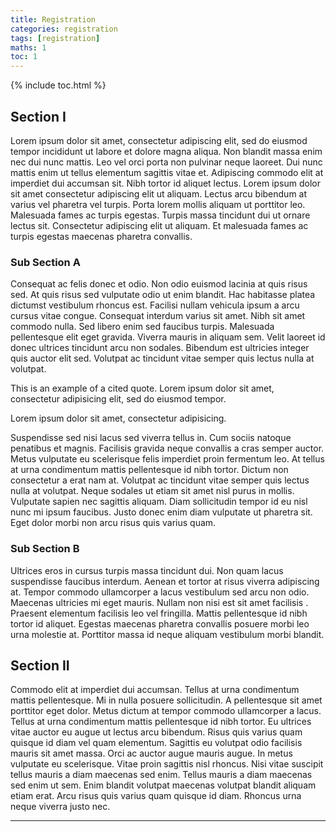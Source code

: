 ```yaml
---
title: Registration
categories: registration
tags: [registration]
maths: 1
toc: 1
---
```


{% include toc.html %}

## Section I

Lorem ipsum dolor sit amet, consectetur adipiscing elit, sed do eiusmod tempor incididunt ut labore et dolore magna aliqua. Non blandit massa enim nec dui nunc mattis. Leo vel orci porta non pulvinar neque laoreet. Dui nunc mattis enim ut tellus elementum sagittis vitae et. Adipiscing commodo elit at imperdiet dui accumsan sit. Nibh tortor id aliquet lectus. Lorem ipsum dolor sit amet consectetur adipiscing elit ut aliquam. Lectus arcu bibendum at varius vel pharetra vel turpis. Porta lorem mollis aliquam ut porttitor leo. Malesuada fames ac turpis egestas. Turpis massa tincidunt dui ut ornare lectus sit. Consectetur adipiscing elit ut aliquam. Et malesuada fames ac turpis egestas maecenas pharetra convallis.

### Sub Section A

Consequat ac felis donec et odio. Non odio euismod lacinia at quis risus sed. At quis risus sed vulputate odio ut enim blandit. Hac habitasse platea dictumst vestibulum rhoncus est. Facilisi nullam vehicula ipsum a arcu cursus vitae congue. Consequat interdum varius sit amet. Nibh sit amet commodo nulla. Sed libero enim sed faucibus turpis. Malesuada pellentesque elit eget gravida. Viverra mauris in aliquam sem. Velit laoreet id donec ultrices tincidunt arcu non sodales. Bibendum est ultricies integer quis auctor elit sed. Volutpat ac tincidunt vitae semper quis lectus nulla at volutpat.


This is an example of a cited quote.
Lorem ipsum dolor sit amet, consectetur adipisicing elit,
sed do eiusmod tempor.

Lorem ipsum dolor sit amet, consectetur adipisicing.


Suspendisse sed nisi lacus sed viverra tellus in. Cum sociis natoque penatibus et magnis. Facilisis gravida neque convallis a cras semper auctor. Metus vulputate eu scelerisque felis imperdiet proin fermentum leo. At tellus at urna condimentum mattis pellentesque id nibh tortor. Dictum non consectetur a erat nam at. Volutpat ac tincidunt vitae semper quis lectus nulla at volutpat. Neque sodales ut etiam sit amet nisl purus in mollis. Vulputate sapien nec sagittis aliquam. Diam sollicitudin tempor id eu nisl nunc mi ipsum faucibus. Justo donec enim diam vulputate ut pharetra sit. Eget dolor morbi non arcu risus quis varius quam.

### Sub Section B

Ultrices eros in cursus turpis massa tincidunt dui. Non quam lacus suspendisse faucibus interdum. Aenean et tortor at risus viverra adipiscing at. Tempor commodo ullamcorper a lacus vestibulum sed arcu non odio. Maecenas ultricies mi eget mauris. Nullam non nisi est sit amet facilisis . Praesent elementum facilisis leo vel fringilla. Mattis pellentesque id nibh tortor id aliquet. Egestas maecenas pharetra convallis posuere morbi leo urna molestie at. Porttitor massa id neque aliquam vestibulum morbi blandit.

## Section II

Commodo elit at imperdiet dui accumsan. Tellus at urna condimentum mattis pellentesque. Mi in nulla posuere sollicitudin. A pellentesque sit amet porttitor eget dolor. Metus dictum at tempor commodo ullamcorper a lacus. Tellus at urna condimentum mattis pellentesque id nibh tortor. Eu ultrices vitae auctor eu augue ut lectus arcu bibendum. Risus quis varius quam quisque id diam vel quam elementum. Sagittis eu volutpat odio facilisis mauris sit amet massa. Orci ac auctor augue mauris augue. In metus vulputate eu scelerisque. Vitae proin sagittis nisl rhoncus. Nisi vitae suscipit tellus mauris a diam maecenas sed enim. Tellus mauris a diam maecenas sed enim ut sem. Enim blandit volutpat maecenas volutpat blandit aliquam etiam erat. Arcu risus quis varius quam quisque id diam. Rhoncus urna neque viverra justo nec.


<hr>

